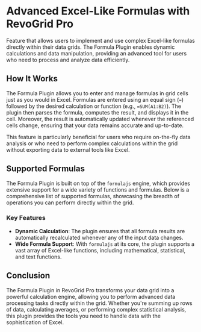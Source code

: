 # Advanced Excel-Like Formulas with RevoGrid Pro

Feature that allows users to implement and use complex Excel-like formulas directly within their data grids. The Formula Plugin enables dynamic calculations and data manipulation, providing an advanced tool for users who need to process and analyze data efficiently.

## How It Works

The Formula Plugin allows you to enter and manage formulas in grid cells just as you would in Excel. Formulas are entered using an equal sign (`=`) followed by the desired calculation or function (e.g., `=SUM(A1:B2)`). The plugin then parses the formula, computes the result, and displays it in the cell. Moreover, the result is automatically updated whenever the referenced cells change, ensuring that your data remains accurate and up-to-date.

This feature is particularly beneficial for users who require on-the-fly data analysis or who need to perform complex calculations within the grid without exporting data to external tools like Excel.

## Supported Formulas

The Formula Plugin is built on top of the `formulajs` engine, which provides extensive support for a wide variety of functions and formulas. Below is a comprehensive list of supported formulas, showcasing the breadth of operations you can perform directly within the grid.


### Key Features

- **Dynamic Calculation**: The plugin ensures that all formula results are automatically recalculated whenever any of the input data changes.
- **Wide Formula Support**: With `formulajs` at its core, the plugin supports a vast array of Excel-like functions, including mathematical, statistical, and text functions.


## Conclusion

The Formula Plugin in RevoGrid Pro transforms your data grid into a powerful calculation engine, allowing you to perform advanced data processing tasks directly within the grid. Whether you're summing up rows of data, calculating averages, or performing complex statistical analysis, this plugin provides the tools you need to handle data with the sophistication of Excel.
